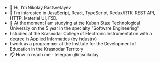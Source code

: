 - 👋 Hi, I’m Nikolay Rastsvetayev 
- 👀 I’m interested in JavaScript, React, TypeScript, Redux/RTK. REST API, HTTP, Material UI, FSD.
- 🌱 At the moment I am studying at the Kuban State Technological University on the 5 year in the specialty "Software Engineering"
- I studied at the Krasnodar College of Electronic Instrumentation with a degree in Applied Informatics (by industry)
- I work as a programmer at the Institute for the Development of Education in the Krasnodar Territory
- 📫 How to reach me - telegram @rasnikolay

<!---
rasnikolay/rasnikolay is a ✨ special ✨ repository because its `README.md` (this file) appears on your GitHub profile.
You can click the Preview link to take a look at your changes.
--->
